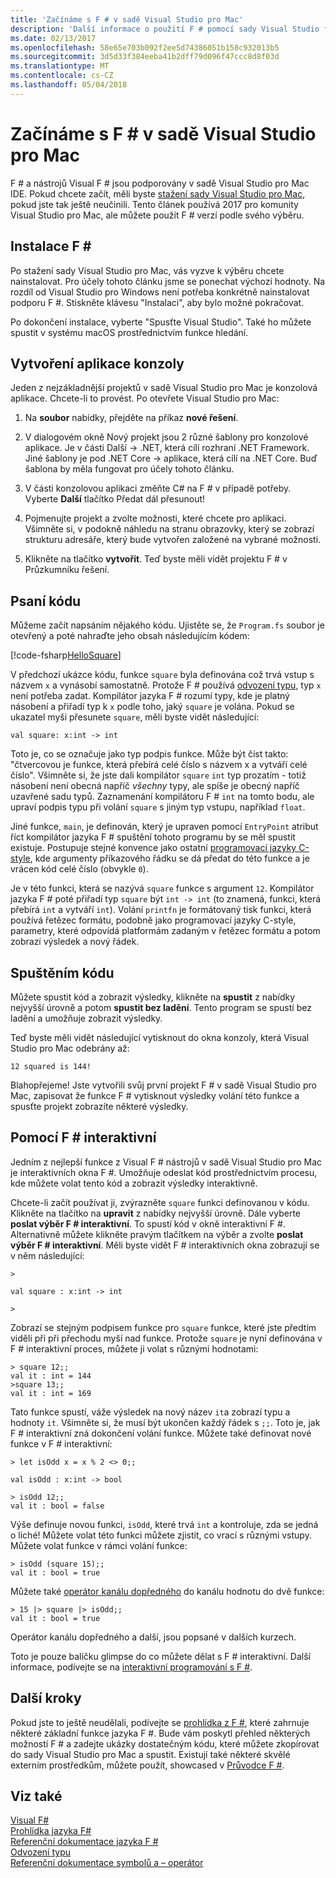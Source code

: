 ```yaml
---
title: 'Začínáme s F # v sadě Visual Studio pro Mac'
description: 'Další informace o použití F # pomocí sady Visual Studio for Mac.'
ms.date: 02/13/2017
ms.openlocfilehash: 58e65e703b092f2ee5d74386051b158c932013b5
ms.sourcegitcommit: 3d5d33f384eeba41b2dff79d096f47ccc8d8f03d
ms.translationtype: MT
ms.contentlocale: cs-CZ
ms.lasthandoff: 05/04/2018
---
```

# <a name="get-started-with-f-in-visual-studio-for-mac"></a>Začínáme s F # v sadě Visual Studio pro Mac

F # a nástrojů Visual F # jsou podporovány v sadě Visual Studio pro Mac IDE.  Pokud chcete začít, měli byste [stažení sady Visual Studio pro Mac](https://aka.ms/vsdownload?utm_source=mscom&utm_campaign=msdocs), pokud jste tak ještě neučinili.  Tento článek používá 2017 pro komunity Visual Studio pro Mac, ale můžete použít F # verzí podle svého výběru.

## <a name="installing-f"></a>Instalace F # #

Po stažení sady Visual Studio pro Mac, vás vyzve k výběru chcete nainstalovat.  Pro účely tohoto článku jsme se ponechat výchozí hodnoty.  Na rozdíl od Visual Studio pro Windows není potřeba konkrétně nainstalovat podporu F #.  Stiskněte klávesu "Instalaci", aby bylo možné pokračovat.

Po dokončení instalace, vyberte "Spusťte Visual Studio".  Také ho můžete spustit v systému macOS prostřednictvím funkce hledání.

## <a name="creating-a-console-application"></a>Vytvoření aplikace konzoly

Jeden z nejzákladnější projektů v sadě Visual Studio pro Mac je konzolová aplikace.  Chcete-li to provést.  Po otevřete Visual Studio pro Mac:

1. Na **soubor** nabídky, přejděte na příkaz **nové řešení**.

2.  V dialogovém okně Nový projekt jsou 2 různé šablony pro konzolové aplikace.  Je v části Další -> .NET, která cílí rozhraní .NET Framework.  Jiné šablony je pod .NET Core -> aplikace, která cílí na .NET Core.  Buď šablona by měla fungovat pro účely tohoto článku.

3. V části konzolovou aplikaci změňte C# na F # v případě potřeby.  Vyberte **Další** tlačítko Předat dál přesunout!  

4. Pojmenujte projekt a zvolte možnosti, které chcete pro aplikaci.  Všimněte si, v podokně náhledu na stranu obrazovky, který se zobrazí strukturu adresáře, který bude vytvořen založené na vybrané možnosti.  

5. Klikněte na tlačítko **vytvořit**.  Teď byste měli vidět projektu F # v Průzkumníku řešení.

## <a name="writing-your-code"></a>Psaní kódu

Můžeme začít napsáním nějakého kódu.  Ujistěte se, že `Program.fs` soubor je otevřený a poté nahraďte jeho obsah následujícím kódem:

[!code-fsharp[HelloSquare](../../../samples/snippets/fsharp/getting-started/hello-square.fs)]

V předchozí ukázce kódu, funkce `square` byla definována což trvá vstup s názvem `x` a vynásobí samostatně.  Protože F # používá [odvození typu](../language-reference/type-inference.md), typ `x` není potřeba zadat.  Kompilátor jazyka F # rozumí typy, kde je platný násobení a přiřadí typ k `x` podle toho, jaký `square` je volána.  Pokud se ukazatel myši přesunete `square`, měli byste vidět následující:

```
val square: x:int -> int
```

Toto je, co se označuje jako typ podpis funkce.  Může být číst takto: "čtvercovou je funkce, která přebírá celé číslo s názvem x a vytváří celé číslo".  Všimněte si, že jste dali kompilátor `square` `int` typ prozatím - totiž násobení není obecná napříč *všechny* typy, ale spíše je obecný napříč uzavřené sadu typů.  Zaznamenání kompilátoru F # `int` na tomto bodu, ale upraví podpis typu při volání `square` s jiným typ vstupu, například `float`.

Jiné funkce, `main`, je definován, který je upraven pomocí `EntryPoint` atribut říct kompilátor jazyka F # spuštění tohoto programu by se měl spustit existuje.  Postupuje stejné konvence jako ostatní [programovací jazyky C-style](https://en.wikipedia.org/wiki/Entry_point#C_and_C.2B.2B), kde argumenty příkazového řádku se dá předat do této funkce a je vrácen kód celé číslo (obvykle `0`).

Je v této funkci, která se nazývá `square` funkce s argument `12`.  Kompilátor jazyka F # poté přiřadí typ `square` být `int -> int` (to znamená, funkci, která přebírá `int` a vytváří `int`).  Volání `printfn` je formátovaný tisk funkci, která používá řetězec formátu, podobně jako programovací jazyky C-style, parametry, které odpovídá platformám zadaným v řetězec formátu a potom zobrazí výsledek a nový řádek.

## <a name="running-your-code"></a>Spuštěním kódu

Můžete spustit kód a zobrazit výsledky, klikněte na **spustit** z nabídky nejvyšší úrovně a potom **spustit bez ladění**.  Tento program se spustí bez ladění a umožňuje zobrazit výsledky.

Teď byste měli vidět následující vytisknout do okna konzoly, která Visual Studio pro Mac odebrány až:

```
12 squared is 144!
```

Blahopřejeme!  Jste vytvořili svůj první projekt F # v sadě Visual Studio pro Mac, zapisovat že funkce F # vytisknout výsledky volání této funkce a spusťte projekt zobrazíte některé výsledky.

## <a name="using-f-interactive"></a>Pomocí F # interaktivní

Jedním z nejlepší funkce z Visual F # nástrojů v sadě Visual Studio pro Mac je interaktivních okna F #.  Umožňuje odeslat kód prostřednictvím procesu, kde můžete volat tento kód a zobrazit výsledky interaktivně.

Chcete-li začít používat ji, zvýrazněte `square` funkci definovanou v kódu.  Klikněte na tlačítko na **upravit** z nabídky nejvyšší úrovně.  Dále vyberte **poslat výběr F # interaktivní**.  To spustí kód v okně interaktivní F #.  Alternativně můžete klikněte pravým tlačítkem na výběr a zvolte **poslat výběr F # interaktivní**.  Měli byste vidět F # interaktivních okna zobrazují se v něm následující:

```
>

val square : x:int -> int

>
```

Zobrazí se stejným podpisem funkce pro `square` funkce, které jste předtím viděli při při přechodu myší nad funkce.  Protože `square` je nyní definována v F # interaktivní proces, můžete ji volat s různými hodnotami:

```
> square 12;;
val it : int = 144
>square 13;;
val it : int = 169
```

Tato funkce spustí, váže výsledek na nový název `it`a zobrazí typu a hodnoty `it`.  Všimněte si, že musí být ukončen každý řádek s `;;`.  Toto je, jak F # interaktivní zná dokončení volání funkce.  Můžete také definovat nové funkce v F # interaktivní:

```
> let isOdd x = x % 2 <> 0;;

val isOdd : x:int -> bool

> isOdd 12;;
val it : bool = false
```

Výše definuje novou funkci, `isOdd`, které trvá `int` a kontroluje, zda se jedná o liché!  Můžete volat této funkci můžete zjistit, co vrací s různými vstupy.  Můžete volat funkce v rámci volání funkce:

```
> isOdd (square 15);;
val it : bool = true
```

Můžete také [operátor kanálu dopředného](../language-reference/symbol-and-operator-reference/index.md) do kanálu hodnotu do dvě funkce:

```
> 15 |> square |> isOdd;;
val it : bool = true
```

Operátor kanálu dopředného a další, jsou popsané v dalších kurzech.

Toto je pouze balíčku glimpse do co můžete dělat s F # interaktivní.  Další informace, podívejte se na [interaktivní programování s F #](../tutorials/fsharp-interactive/index.md).

## <a name="next-steps"></a>Další kroky

Pokud jste to ještě neudělali, podívejte se [prohlídka z F #](../tour.md), které zahrnuje některé základní funkce jazyka F #.  Bude vám poskytl přehled některých možností F # a zadejte ukázky dostatečným kódu, které můžete zkopírovat do sady Visual Studio pro Mac a spustit.  Existují také některé skvělé externím prostředkům, můžete použít, showcased v [Průvodce F #](../index.md).

## <a name="see-also"></a>Viz také
 [Visual F#](../index.md)  
 [Prohlídka jazyka F#](../tour.md)  
 [Referenční dokumentace jazyka F #](../language-reference/index.md)  
 [Odvození typu](../language-reference/type-inference.md)  
 [Referenční dokumentace symbolů a – operátor](../language-reference/symbol-and-operator-reference/index.md)  
